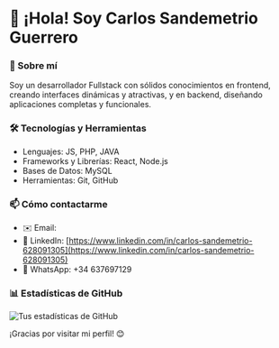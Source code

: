 # 👋 ¡Hola! Soy Carlos Sandemetrio Guerrero

### 🚀 Sobre mí
Soy un desarrollador Fullstack con sólidos conocimientos en frontend, creando interfaces dinámicas y atractivas, y en backend, diseñando aplicaciones completas y funcionales.

### 🛠️ Tecnologías y Herramientas
- Lenguajes: JS, PHP, JAVA
- Frameworks y Librerías: React, Node.js 
- Bases de Datos: MySQL 
- Herramientas: Git, GitHub 

### 📫 Cómo contactarme
- ✉️ Email:  
- 💼 LinkedIn: [https://www.linkedin.com/in/carlos-sandemetrio-628091305](https://www.linkedin.com/in/carlos-sandemetrio-628091305)  
- 📱 WhatsApp: +34 637697129

### 📊 Estadísticas de GitHub
![Tus estadísticas de GitHub](https://github-readme-stats.vercel.app/api?username=carlosande99&show_icons=true&theme=dark)

¡Gracias por visitar mi perfil! 😊
